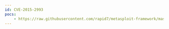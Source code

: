 ```yaml
---
id: CVE-2015-2993
pocs:
    - https://raw.githubusercontent.com/rapid7/metasploit-framework/master/modules/auxiliary/admin/http/sysaid_admin_acct.rb
---
```

